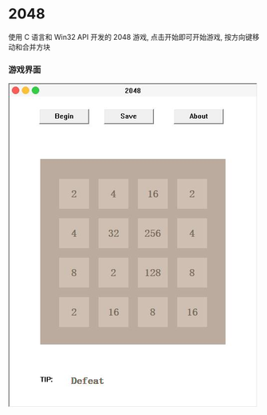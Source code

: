 # 2048

使用 C 语言和 Win32 API 开发的 2048 游戏, 点击开始即可开始游戏, 按方向键移动和合并方块

### 游戏界面



![](https://github.com/unrainx/2048/blob/master/doc/image/2048.jpg)
